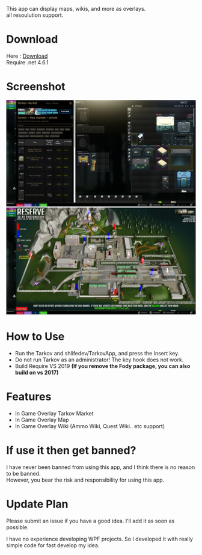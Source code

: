 This app can display maps, wikis, and more as overlays.  
all resoulution support.

# Download
 Here : [Download](https://github.com/shlifedev/TarkovApp/releases)  
 Require .net 4.6.1 
# Screenshot
![screen_shot1](https://github.com/shlifedev/TarkovApp/blob/master/scr1.png?raw=true)
![screen_shot2](https://github.com/shlifedev/TarkovApp/blob/master/scr2.png?raw=true)

# How to Use
 * Run the Tarkov and shlifedev/TarkovApp, and press the Insert key.
 * Do not run Tarkov as an administrator! The key hook does not work.
 * Build Require VS 2019 **(If you remove the Fody package, you can also build on vs 2017)**
 
# Features
 - In Game Overlay Tarkov Market
 - In Game Overlay Map
 - In Game Overlay Wiki (Ammo Wiki, Quest Wiki.. etc support)
 
# If use it then get banned?
 I have never been banned from using this app, and I think there is no reason to be banned.  
 However, you bear the risk and responsibility for using this app.

# Update Plan
 Please submit an issue if you have a good idea.
 I'll add it as soon as possible.
 
 
I have no experience developing WPF projects. So I developed it with really simple code for fast develop my idea.
